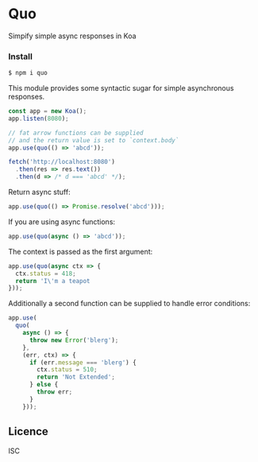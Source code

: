 # Quo

Simpify simple async responses in Koa

### Install
```bash
$ npm i quo
```

This module provides some syntactic sugar for simple asynchronous responses.
```javascript
const app = new Koa();
app.listen(8080);

// fat arrow functions can be supplied
// and the return value is set to `context.body`
app.use(quo(() => 'abcd'));

fetch('http://localhost:8080')
  .then(res => res.text())
  .then(d => /* d === 'abcd' */);
```

Return async stuff:
```javascript
app.use(quo(() => Promise.resolve('abcd')));
```
If you are using async functions:
```javascript
app.use(quo(async () => 'abcd'));
```

The context is passed as the first argument:
```javascript
app.use(quo(async ctx => {
  ctx.status = 418;
  return 'I\'m a teapot
}));
```

Additionally a second function can be supplied to handle error conditions:
```javascript
app.use(
  quo(
    async () => {
      throw new Error('blerg');
    },
    (err, ctx) => {
      if (err.message === 'blerg') {
        ctx.status = 510;
        return 'Not Extended';
      } else {
        throw err;
      }
    }));
```

## Licence
ISC
